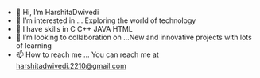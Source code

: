 - 👋 Hi, I’m HarshitaDwivedi
- 👀 I’m interested in ... Exploring the world of technology 
- 🌱 I have skills in C C++ JAVA HTML 
- 💞️ I’m looking to collaboration on ...New and innovative projects with lots of learning
- 📫 How to reach me ... You can reach me at harshitadwivedi.2210@gmail.com 

<!---
103Seeker/103Seeker is a ✨ unique ✨ repository because its `README.md` (this file) appears on your GitHub profile.
You can click the Preview link to take a look at your changes.
--->
